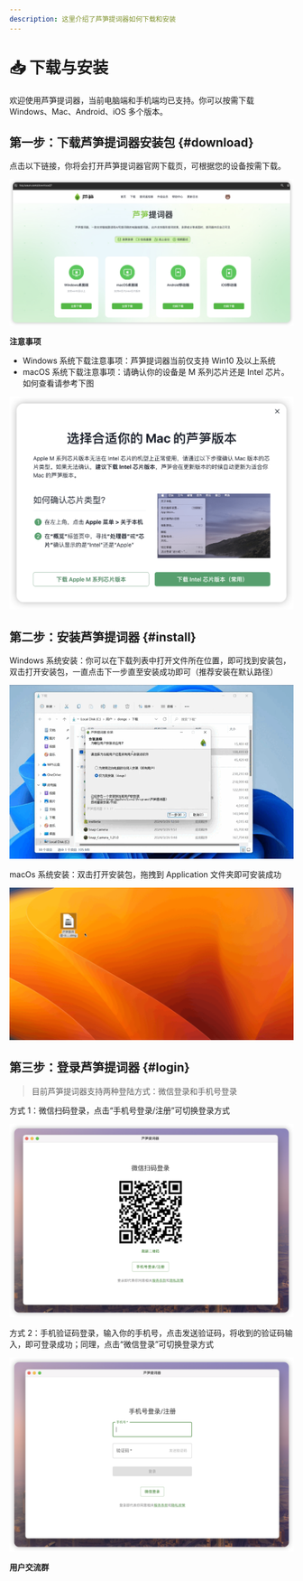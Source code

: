```yaml
---
description: 这里介绍了芦笋提词器如何下载和安装
---
```


# 📥 下载与安装

欢迎使用芦笋提词器，当前电脑端和手机端均已支持。你可以按需下载 Windows、Mac、Android、iOS 多个版本。

## 第一步：下载芦笋提词器安装包 {#download}

点击以下链接，你将会打开芦笋提词器官网下载页，可根据您的设备按需下载。

<Link title="芦笋提词器官网下载页" logo="https://lusun.com/logo.png" url="https://tcq.lusun.com/download/?ref=docs_tcq"></Link>

<ImgCenter><img src="../public/.gitbook/assets/image (2) (1).png" alt=""></ImgCenter>

**注意事项**

- Windows 系统下载注意事项：芦笋提词器当前仅支持 Win10 及以上系统
- macOS 系统下载注意事项：请确认你的设备是 M 系列芯片还是 Intel 芯片。如何查看请参考下图

<ImgCenter><img src="../public/.gitbook/assets/image (3) (1).png" alt=""></ImgCenter>

## 第二步：安装芦笋提词器 {#install}

Windows 系统安装：你可以在下载列表中打开文件所在位置，即可找到安装包，双击打开安装包，一直点击下一步直至安装成功即可（推荐安装在默认路径）

<ImgCenter><img src="../public/.gitbook/assets/032802.gif" alt=""></ImgCenter>

macOs 系统安装：双击打开安装包，拖拽到 Application 文件夹即可安装成功

<ImgCenter><img src="../public/.gitbook/assets/032801.gif" alt=""></ImgCenter>

## 第三步：登录芦笋提词器 {#login}

> 目前芦笋提词器支持两种登陆方式：微信登录和手机号登录

方式 1：微信扫码登录，点击“手机号登录/注册”可切换登录方式

<ImgCenter><img src="../public/.gitbook/assets/iShot_2024-03-28_14.05.45.png" alt=""></ImgCenter>

方式 2：手机验证码登录，输入你的手机号，点击发送验证码，将收到的验证码输入，即可登录成功；同理，点击“微信登录”可切换登录方式

<ImgCenter><img src="../public/.gitbook/assets/iShot_2024-03-28_14.06.22.png" alt=""></ImgCenter>

**用户交流群**

<UserGroup/>

